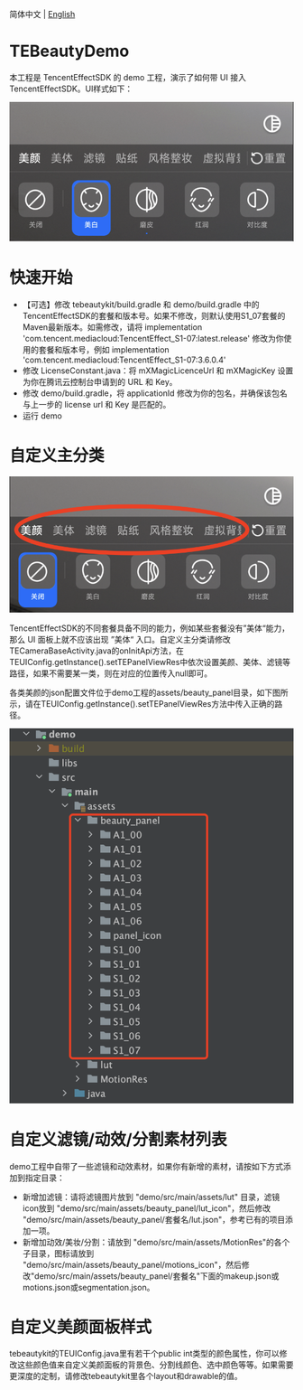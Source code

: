 简体中文  |  [English](https://github.com/Tencent-RTC/TencentEffect_Android/blob/main/TEBeautyDemo/README.md)

# TEBeautyDemo

本工程是 TencentEffectSDK 的 demo 工程，演示了如何带 UI 接入 TencentEffectSDK。UI样式如下：

![20240422-174738@2x](./doc/20240422-174738@2x.png)



# 快速开始

- 【可选】修改 tebeautykit/build.gradle 和 demo/build.gradle 中的TencentEffectSDK的套餐和版本号。如果不修改，则默认使用S1_07套餐的Maven最新版本。如需修改，请将 implementation 'com.tencent.mediacloud:TencentEffect_S1-07:latest.release' 修改为你使用的套餐和版本号，例如 implementation 'com.tencent.mediacloud:TencentEffect_S1-07:3.6.0.4'
- 修改 LicenseConstant.java：将 mXMagicLicenceUrl 和 mXMagicKey 设置为你在腾讯云控制台申请到的 URL 和 Key。
- 修改 demo/build.gradle，将 applicationId 修改为你的包名，并确保该包名与上一步的 license url 和 Key 是匹配的。
- 运行 demo

# 自定义主分类

![](./doc/53fd55ed-dde9-4cdf-bac8-f6606127c66c.png)

TencentEffectSDK的不同套餐具备不同的能力，例如某些套餐没有”美体“能力，那么 UI 面板上就不应该出现 ”美体“ 入口。自定义主分类请修改TECameraBaseActivity.java的onInitApi方法，在TEUIConfig.getInstance().setTEPanelViewRes中依次设置美颜、美体、滤镜等路径，如果不需要某一类，则在对应的位置传入null即可。

各类美颜的json配置文件位于demo工程的assets/beauty_panel目录，如下图所示，请在TEUIConfig.getInstance().setTEPanelViewRes方法中传入正确的路径。

![cb2fccb9-16f8-45dd-8254-27eb8acf2a38](./doc/cb2fccb9-16f8-45dd-8254-27eb8acf2a38.png)

# 自定义滤镜/动效/分割素材列表

demo工程中自带了一些滤镜和动效素材，如果你有新增的素材，请按如下方式添加到指定目录：

- 新增加滤镜：请将滤镜图片放到 "demo/src/main/assets/lut" 目录，滤镜icon放到 "demo/src/main/assets/beauty_panel/lut_icon"，然后修改 "demo/src/main/assets/beauty_panel/套餐名/lut.json"，参考已有的项目添加一项。
- 新增加动效/美妆/分割：请放到 "demo/src/main/assets/MotionRes"的各个子目录，图标请放到 "demo/src/main/assets/beauty_panel/motions_icon"，然后修改"demo/src/main/assets/beauty_panel/套餐名"下面的makeup.json或motions.json或segmentation.json。

# 自定义美颜面板样式

tebeautykit的TEUIConfig.java里有若干个public int类型的颜色属性，你可以修改这些颜色值来自定义美颜面板的背景色、分割线颜色、选中颜色等等。如果需要更深度的定制，请修改tebeautykit里各个layout和drawable的值。